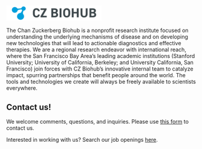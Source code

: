 <img src="./cz-biohub-logo-high-res.png" width="50%" alt="CZ Biohub logo">

The Chan Zuckerberg Biohub is a nonprofit research institute focused on understanding the underlying mechanisms of disease and on developing new technologies that will lead to actionable diagnostics and effective therapies. We are a regional research endeavor with international reach, where the San Francisco Bay Area’s leading academic institutions (Stanford University; University of California, Berkeley; and University California, San Francisco) join forces with CZ Biohub’s innovative internal team to catalyze impact, spurring partnerships that benefit people around the world. The tools and technologies we create will always be freely available to scientists everywhere.

## Contact us!
We welcome comments, questions, and inquiries. Please use [this form](https://czbiohub.org/contact/) to contact us.

Interested in working with us? Search our job openings [here](https://www.czbiohub.org/careers/). 
